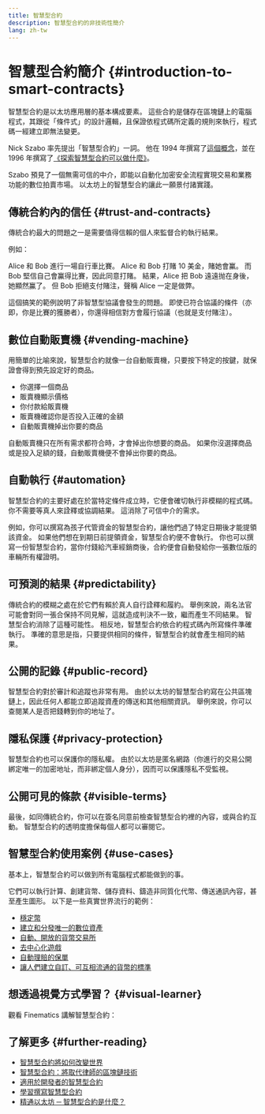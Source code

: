 ```yaml
---
title: 智慧型合約
description: 智慧型合約的非技術性簡介
lang: zh-tw
---
```


# 智慧型合約簡介 \{#introduction-to-smart-contracts}

智慧型合約是以太坊應用層的基本構成要素。 這些合約是儲存在區塊鏈上的電腦程式，其跟從「條件式」的設計邏輯，且保證依程式碼所定義的規則來執行，程式碼一經建立即無法變更。

Nick Szabo 率先提出「智慧型合約」一詞。 他在 1994 年撰寫了[這個概念](https://www.fon.hum.uva.nl/rob/Courses/InformationInSpeech/CDROM/Literature/LOTwinterschool2006/szabo.best.vwh.net/smart.contracts.html)，並在 1996 年撰寫了[《探索智慧型合約可以做什麼》](https://www.fon.hum.uva.nl/rob/Courses/InformationInSpeech/CDROM/Literature/LOTwinterschool2006/szabo.best.vwh.net/smart_contracts_2.html)。

Szabo 預見了一個無需可信的中介，即能以自動化加密安全流程實現交易和業務功能的數位拍賣市場。 以太坊上的智慧型合約讓此一願景付諸實踐。

## 傳統合約內的信任 \{#trust-and-contracts}

傳統合約最大的問題之一是需要值得信賴的個人來監督合約執行結果。

例如：

Alice 和 Bob 進行一場自行車比賽。 Alice 和 Bob 打賭 10 美金，賭她會鸁。 而 Bob 堅信自己會鸁得比賽，因此同意打賭。 結果，Alice 把 Bob 遠遠抛在身後，她顯然鸁了。 但 Bob 拒絕支付賭注，聲稱 Alice 一定是做弊。

這個搞笑的範例說明了非智慧型協議會發生的問題。 即使已符合協議的條件（亦即，你是比賽的獲勝者），你還得相信對方會履行協議（也就是支付賭注）。

## 數位自動販賣機 \{#vending-machine}

用簡單的比喻來說，智慧型合約就像一台自動販賣機，只要按下特定的按鍵，就保證會得到預先設定好的商品。

- 你選擇一個商品
- 販賣機顯示價格
- 你付款給販賣機
- 販賣機確認你是否投入正確的金額
- 自動販賣機掉出你要的商品

自動販賣機只在所有需求都符合時，才會掉出你想要的商品。 如果你沒選擇商品或是投入足額的錢，自動販賣機便不會掉出你要的商品。

## 自動執行 \{#automation}

智慧型合約的主要好處在於當特定條件成立時，它便會確切執行非模糊的程式碼。 你不需要等真人來詮釋或協調結果。 這消除了可信中介的需求。

例如，你可以撰寫為孩子代管資金的智慧型合約，讓他們過了特定日期後才能提領該資金。 如果他們想在到期日前提領資金，智慧型合約便不會執行。 你也可以撰寫一份智慧型合約，當你付錢給汽車經銷商後，合約便會自動發給你一張數位版的車輛所有權證明。

## 可預測的結果 \{#predictability}

傳統合約的模糊之處在於它們有賴於真人自行詮釋和履約。 舉例來說，兩名法官可能會對同一張合保持不同見解，這就造成判決不一致，繼而產生不同結果。 智慧型合約消除了這種可能性。 相反地，智慧型合約依合約程式碼內所寫條件準確執行。 準確的意思是指，只要提供相同的條件，智慧型合約就會產生相同的結果。

## 公開的記錄 \{#public-record}

智慧型合約對於審計和追蹤也非常有用。 由於以太坊的智慧型合約寫在公共區塊鏈上，因此任何人都能立即追蹤資產的傳送和其他相關資訊。 舉例來說，你可以查閱某人是否把錢轉到你的地址了。

## 隱私保護 \{#privacy-protection}

智慧型合約也可以保護你的隱私權。 由於以太坊是匿名網路（你進行的交易公開綁定唯一的加密地址，而非綁定個人身分），因而可以保護隱私不受監視。

## 公開可見的條款 \{#visible-terms}

最後，如同傳統合約，你可以在簽名同意前檢查智慧型合約裡的內容，或與合約互動。 智慧型合約的透明度擔保每個人都可以審閱它。

## 智慧型合約使用案例 \{#use-cases}

基本上，智慧型合約可以做到所有電腦程式都能做到的事。

它們可以執行計算、創建貨幣、儲存資料、鑄造非同質化代幣、傳送通訊內容，甚至產生圖形。 以下是一些真實世界流行的範例：

- [穩定幣](/stablecoins/)
- [建立和分發唯一的數位資產](/nft/)
- [自動、開放的貨幣交易所](/get-eth/#dex)
- [去中心化遊戲](/dapps/?category=gaming)
- [自動理賠的保單](https://etherisc.com/)
- [讓人們建立自訂、可互相流通的貨幣的標準](/developers/docs/standards/tokens/)

## 想透過視覺方式學習？ \{#visual-learner}

觀看 Finematics 講解智慧型合約：

<YouTube id="pWGLtjG-F5c" />

## 了解更多 \{#further-reading}

- [智慧型合約將如何改變世界](https://www.youtube.com/watch?v=pA6CGuXEKtQ)
- [智慧型合約：將取代律師的區塊鏈技術](https://blockgeeks.com/guides/smart-contracts/)
- [適用於開發者的智慧型合約](/developers/docs/smart-contracts/)
- [學習撰寫智慧型合約](/developers/learning-tools/)
- [精通以太坊 ─ 智慧型合約是什麼？](https://github.com/ethereumbook/ethereumbook/blob/develop/07smart-contracts-solidity.asciidoc#what-is-a-smart-contract)
